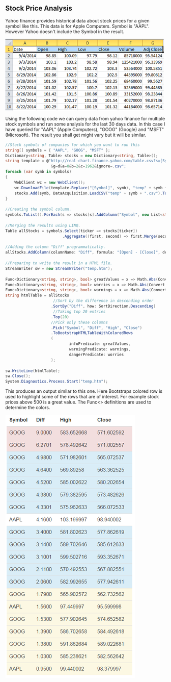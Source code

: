 Stock Price Analysis 
----------------------
Yahoo finance provides historical data about stock prices for a given symbol like this. This data is for Apple Computers. Symbol is "AAPL". However Yahoo doesn't include the Symbol in the result. 

<img src="aapl.png"/>

Using the following code we can query data from yahoo finance for multiple stock symbols and run some analysis for the last 30 days data. In this case I have queried for "AAPL" (Apple Computers), "GOOG" (Google) and "MSFT" (Microsoft). The result you shall get might vary but it will be similar. 

```csharp
//Stock symbols of companies for which you want to run this 
string[] symbols = { "AAPL", "GOOG", "MSFT" };
Dictionary<string, Table> stocks = new Dictionary<string, Table>();
string template = @"http://real-chart.finance.yahoo.com/table.csv?s=[Symbol]&d=8&e=4&f=2016
                    &g=d&a=0&b=2&c=1962&ignore=.csv";
foreach (var symb in symbols)
{
    WebClient wc = new WebClient();
    wc.DownloadFile(template.Replace("[Symbol]", symb), "temp" + symb + ".csv");
    stocks.Add(symb, DataAcquisition.LoadCSV("temp" + symb + ".csv").Top(30));
}

//Creating the symbol column. 
symbols.ToList().ForEach(s => stocks[s].AddColumn("Symbol", new List<string>(Enumerable.Repeat(s, 30))));

//Merging the results using LINQ. 
Table allStocks = symbols.Select(ticker => stocks[ticker])
                         .Aggregate((first, second) => first.Merge(second));

//Adding the column "Diff" programmatically. 
allStocks.AddColumn(columnName: "Diff", formula: "[Open] - [Close]", decimalDigits: 4);

//Preparing to write the result in a HTML file.
StreamWriter sw = new StreamWriter("temp.htm");

Func<Dictionary<string, string>, bool> greatValues = x => Math.Abs(Convert.ToDecimal(x["High"])) >= 500;
Func<Dictionary<string, string>, bool> worries = x => Math.Abs(Convert.ToDecimal(x["Diff"])) >= 6;
Func<Dictionary<string, string>, bool> warnings = x => Math.Abs(Convert.ToDecimal(x["Diff"])) <= 2;
string htmlTable = allStocks
                     //Sort by the difference in descending order
                    .SortBy("Diff", how: SortDirection.Descending)
                     //Taking top 20 entries
                    .Top(20)
                    //Pick only these columns
                    .Pick("Symbol", "Diff", "High", "Close")
                    .ToBootstrapHTMLTableWithColoredRows
					(
							infoPredicate: greatValues,
							warningPredicate: warnings,
							dangerPredicate: worries
					);

sw.WriteLine(htmlTable);
sw.Close();
System.Diagnostics.Process.Start("temp.htm");
```

This produces an output similar to this one. Here Bootstraps colored row is used to highlight some of the rows that are of interest. For example stock prices above 500 is a great value. The Func<> definitions are used to determine the colors. 

<img src="stock_analysis.png"/>

